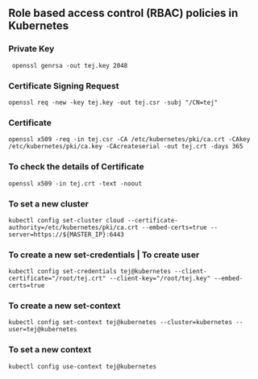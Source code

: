 ## Role based access control (RBAC) policies in Kubernetes

### Private Key
```
 openssl genrsa -out tej.key 2048
```

### Certificate Signing Request 
```
openssl req -new -key tej.key -out tej.csr -subj "/CN=tej"
```

### Certificate
```
openssl x509 -req -in tej.csr -CA /etc/kubernetes/pki/ca.crt -CAkey /etc/kubernetes/pki/ca.key -CAcreateserial -out tej.crt -days 365
``` 

### To check the details of Certificate
```
openssl x509 -in tej.crt -text -noout
```

### To set a new cluster 
```
kubectl config set-cluster cloud --certificate-authority=/etc/kubernetes/pki/ca.crt --embed-certs=true --server=https://${MASTER_IP}:6443
```
### To create a new set-credentials | To create user
```
kubectl config set-credentials tej@kubernetes --client-certificate="/root/tej.crt" --client-key="/root/tej.key" --embed-certs=true
```

### To create a new set-context
```
kubectl config set-context tej@kubernetes --cluster=kubernetes --user=tej@kubernetes
```

### To set a new context
```
kubectl config use-context tej@kubernetes
```

